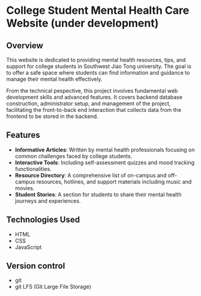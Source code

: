 # College Student Mental Health Care Website (under development)

## Overview

This website is dedicated to providing mental health resources, tips, and support for college students in Southwest Jiao Tong university. The goal is to offer a safe space where students can find information and guidance to manage their mental health effectively.

From the technical pespective, this project involves fundamental web development skills and advanced features. It covers backend database construction, administrator setup, and management of the project, facilitating the front-to-back end interaction that collects data from the frontend to be stored in the backend. 

## Features

- **Informative Articles**: Written by mental health professionals focusing on common challenges faced by college students.
- **Interactive Tools**: Including self-assessment quizzes and mood tracking functionalities.
- **Resource Directory**: A comprehensive list of on-campus and off-campus resources, hotlines, and support materials including music and movies. 
- **Student Stories**: A section for students to share their mental health journeys and experiences.

## Technologies Used

- HTML
- CSS
- JavaScript

## Version control 
- git
- git LFS (Git Large File Storage)

